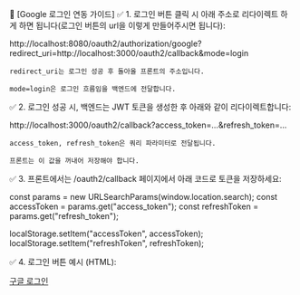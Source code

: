 🔐 [Google 로그인 연동 가이드]
✅ 1. 로그인 버튼 클릭 시 아래 주소로 리다이렉트 하게 하면 됩니다(로그인 버튼의 url을 이렇게 만들어주시면 됩니다):

http://localhost:8080/oauth2/authorization/google?redirect_uri=http://localhost:3000/oauth2/callback&mode=login

    redirect_uri는 로그인 성공 후 돌아올 프론트의 주소입니다.

    mode=login은 로그인 흐름임을 백엔드에 전달합니다.

✅ 2. 로그인 성공 시, 백엔드는 JWT 토큰을 생성한 후 아래와 같이 리다이렉트합니다:

http://localhost:3000/oauth2/callback?access_token=...&refresh_token=...

    access_token, refresh_token은 쿼리 파라미터로 전달됩니다.

    프론트는 이 값을 꺼내어 저장해야 합니다.

✅ 3. 프론트에서는 /oauth2/callback 페이지에서 아래 코드로 토큰을 저장하세요:

const params = new URLSearchParams(window.location.search);
const accessToken = params.get("access_token");
const refreshToken = params.get("refresh_token");

localStorage.setItem("accessToken", accessToken);
localStorage.setItem("refreshToken", refreshToken);

✅ 4. 로그인 버튼 예시 (HTML):

<a href="http://localhost:8080/oauth2/authorization/google?redirect_uri=http://localhost:3000/oauth2/callback&mode=login">
  구글 로그인
</a>